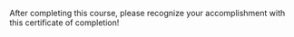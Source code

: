 After completing this course, please recognize your accomplishment with this certificate of completion! 